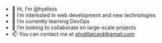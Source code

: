 - 👋 Hi, I’m @hydilois
- 👀 I’m interested in web development and new technologies
- 🌱 I’m currently learning DevOps
- 💞️ I’m looking to collaborate on large-scale projects
- 📫 You can contact me at shydilaicard@gmail.com
